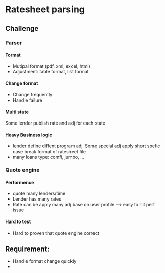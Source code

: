 # Ratesheet parsing

## Challenge

### Parser
#### Format
* Mutipal format (pdf, xml, excel, html)
* Adjustment: table format, list format
#### Change format
* Change frequently
* Handle failure
#### Multi state
Some lender publish rate and adj for each state
#### Heavy Business logic
* lender define diffent program adj. Some special adj apply short spefic case break format of ratesheet file
* many loans type: comfi, jumbo, ...

### Quote engine
#### Performence
* quote many lenders/time
* Lender has many rates
* Rate can be apply many adj base on user profile
--> easy to hit perf issue
#### Hard to test
* Hard to proven that quote engine correct

## Requirement:
* Handle format change quickly
* 
### 